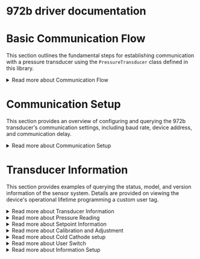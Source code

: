 # 972b driver documentation



# Basic Communication Flow
This section outlines the fundamental steps for establishing communication with a pressure transducer using the `PressureTransducer` class defined in this library. 
<details>
<summary>Read more about Communication Flow</summary>

### Constructing a sensor object
The `PressureTransducer` class is initialized with a constructor that sets up the device for communication.

`PressureTransducer::PressureTransducer(String addr, Stream& serial);`

Parameters:
 - `addr`: A String representing the device address. If an empty string is provided, a default address is used.
 - `serial`: A reference to a Stream object which represents the serial port used for communication with the transducer. 
The constructor initializes the device with the given address (or defaults to `253` one if not specified) and sets up the specified serial port for communication.

#### Usage
```c
#include <972b.h>

PressureTransducer sensor; // Instantiate 972b sensor object with default address "253"

void setup() {
    Serial.begin(9600);   // initialize PC COM interface
    Serial2.begin(9600);  // initialize UART-RS486 transceiver interface

    String response;
    
    sensor.sendCommand("MD?"); // Query device model number
    response = sensor.readResponse();
    Serial.println("Model Number: " + response);
}

void loop() {
}
```
### Sending Commands
A wrapper function around `Serial.print()` can be used to send serial queries or commands to the 972b, assuming it’s connected through a UART-RS485 adapter and sent to the correct serial interface.

`void PressureTransducer::sendCommand(String command, String parameter);`

This function takes two parameters:
1. `command`: A String representing the command to send to the 972b
2. `parameter`: This is an optional parameter that defaults to an empty String. This is used only for commands and not for queries.

Notes:
 - The default serial port is `Serial2` (pins 18 & 19 on the Arduino Mega). This can be configured to any output stream.
 - `sendCommand` auto inserts the attention character “@” and ends with the termination characters “;FF” (datasheet, pg 13), requiring only the unique command to be passed.
 - The command string is limited to ASCII characters but is case-insensitive

Example usage [link](https://github.com/mslaffin/972b/blob/main/examples/querying/972b_model_number_query/972b_model_number_query.ino):


### Receiving a Response
If the sensor successfully acknowledges the command and responds through the transeiver, `Serial.read()` can be used to read input serial data on `Serial2`. The function waits for a response for a specified timeout duration and processes the response to determine its validity and type.

`String PressureTransducer::readResponse();`

This function takes no parameters and returns: 
1. `String`: The response received by the pressure transducer. This could be a successful response (starting with ‘ACK’), an error response (starting with ‘NAK’), or a string indicating no valid response was received.

Notes: 
 - The timeout duration is arbitrary, and may need to be adjusted 
</details>



# Communication Setup
This section provides an overview of configuring and querying the 972b transducer's communication settings, including baud rate, device address, and communication delay.
<details>
<summary>Read more about Communication Setup</summary>

This section details the commands for configuring and querying the communication settings of the 972b transducer. These commands allow for adjusting parameters such as baud rate, device address, and communication delay settings.


## Querying Communication Baud Rate
To query the current baud rate setting, use:
```c
sensor.sendCommand("BR?"); // Query current baud rate
```
- Expected response: `@xxxACK9600;FF`
- Explanation: Returns the current communication baud rate.
- The response codes (ACK, NAK) indicate successful or unsuccessful execution of the command, respectively.

## Setting Communication Baud Rate
To set the communication baud rate, use the following command:
```c
sensor.changeBaudRate("9600"); // Set baud rate to 9600
```
- Explanation: Sets the communication baud rate. Valid options include 4800, 9600, 19200, 38400, 57600, 115200, and 230400.

## Setting Transducer Address
To set the transducer communication address, use this command:
```c
sensor.sendCommand("AD!123"); // Set address to 123
```
- Expected response: `@xxxACK123;FF`
- Explanation: Sets the transducer's communication address. Valid addresses range from 001 to 253.

## Setting Communication Delay
To toggle the communication delay between receiving and transmitting, use:
```c
sensor.sendCommand("RSD!OFF"); // Turn off communication delay
```
- Expected response: `@xxxACKOFF;FF`
- Explanation: Turns on or off the communication delay between receiving and sending data.
</details>

# Transducer Information
This section provides examples of querying the status, model, and version information of the sensor system. Details are provided on viewing the device's operational lifetime programming a custom user tag.
<details>
<summary>Read more about Transducer Information</summary>

## Querying the Model Number (972B)
To query the system model number, use:
```c
sensor.sendCommand("MD?"); // Query model number
```
- Expected response: `@xxxACK972B;FF`
- Explanation: Responds with the device model number.

## Querying the Device type name (MicroPirani)
To query the device type name, use:
```c
sensor.sendCommand("DT?"); // Query device type
```
- Expected response: `@xxxACKDualMag;FF`
- Explanation: Responds with the device sensor type.

## Querying the Manufacturer Name
To query the manufacturer name, use:
```c
sensor.sendCommand("MF?"); // Query manufacturer name
```
- Expected response: `@xxxACKMKS;FF`
- Explanation: Responds with the Manufacturer name (MKS Instruments).

## Querying the Hardware version
To query the hardware version, use:
```c
sensor.sendCommand("HV?"); // Query hardware version
```
- Example response: `@xxxACKA;FF`
- Explanation: Responds with the hardware version.

## Querying the Firmware version
To query the firmware version, use:
```c
sensor.sendCommand("FV?"); // Query firmware version
```
- Example response: `@xxxACK1.12;FF`
- Explanation: Responds with the firmware version.

## Querying the Serial number
To query the serial number, use:
```c
sensor.sendCommand("SN?"); // Query serial number
```
- Example response: `@xxxACK08350123456;FF`
- Explanation: Responds with the serial number.

## Querying device switch enable status
To query if device switch is enabled, use:
```c
sensor.sendCommand("SW?"); // Query enable status of device Switch
```
- Expected response: `@xxxACKON;FF`
- Explanation: Responds with the switch enable status. (ON - Enabled)

## Querying hours of operation
To query the number of hours the device has been on, use:
```c
sensor.sendCommand("TIM?"); // Query time on
```
- Example response: `@xxxACK137;FF`
- Explanation: Responds with the number of hours the device has been in operation.

## Querying hours of operation (cold cathode high voltage)
To query the number of hours the CC sensor been on, use:
```c
sensor.sendCommand("TIM2?"); // Query cold cathode time on
```
- Example response: `@xxxACK12;FF`
- Explanation: Responds with the number of hours the cold cathode sensor has been in operation.

## Querying the Cold Cathode "pressure dose"
To query the Cold Cathode time-on as a function of the pressure, use:
```c
sensor.sendCommand("TIM3?"); // Query cold cathode pressure dose
```
- Example response: `@xxxACK1.00E-2;FF`
- Explanation: Responds with an indicator that can be used to determine when maintenance and service are required. If the cold cathode is on for 100 hours at 1E-4 Torr the pressure dose is 100×1E-4 = 1E-2 Torr hours. 

## Querying the MicroPirani sensor temperature
To query the MicroPirani sensor temperature, use:
```c
sensor.sendCommand("TEM?"); // Query MicroPirani temperature
```
- Example response: `@xxxACK2.50E+1;FF`
- Explanation: Responds with the temperature of the MicroPirani sensor.

## Querying the User-Programmed Tag
To query the user-programmed sensor tag, use:
```c
sensor.sendCommand("UT?"); // Query user tag
```
- Example response: `@xxxACKLINECTRA1;FF`
- Explanation: Responds with the user programmed text string.

## Set the User Tag
To set the user-defined sensor tag, use:
```c
sensor.sendCommand("UT!LINECTRA1"); // Set user tag
```
- Example response: `@xxxACKLINECTRA1;FF`
- Explanation: Responds with the user programmed text string.

## Perform a sensor status check
To perform a basic status check, use:
```c
sensor.sendCommand("T?"); // Status check
```
- Expected response: `@xxxACKO;FF`
- Explanation: Responds with a basic check for communication purposes.

</details>

<details>
<summary>Read more about Pressure Reading</summary>
</details>

<details>
<summary>Read more about Setpoint Information</summary>
</details>

<details>
<summary>Read more about Calibration and Adjustment</summary>
</details>

<details>
<summary>Read more about Cold Cathode setup</summary>
</details>

<details>
<summary>Read more about User Switch</summary>
</details>

<details>
<summary>Read more about Information Setup</summary>
</details>
